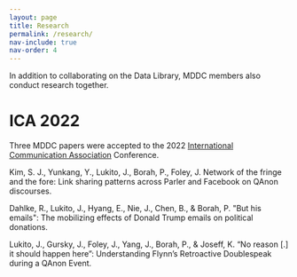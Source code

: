 ```yaml
---
layout: page
title: Research
permalink: /research/
nav-include: true
nav-order: 4
---
```


In addition to collaborating on the Data Library, MDDC members also conduct research together.

# ICA 2022
Three MDDC papers were accepted to the 2022 [International Communication Association](https://www.icahdq.org/) Conference.

Kim, S. J., Yunkang, Y., Lukito, J., Borah, P., Foley, J. Network of the fringe and the fore: Link sharing patterns across Parler and Facebook on QAnon discourses.

Dahlke, R., Lukito, J., Hyang, E., Nie, J., Chen, B., & Borah, P. "But his emails": The mobilizing effects of Donald Trump emails on political donations.

Lukito, J., Gursky, J., Foley, J., Yang, J., Borah, P., & Joseff, K. “No reason [.] it should happen here”: Understanding Flynn’s Retroactive Doublespeak during a QAnon Event.
